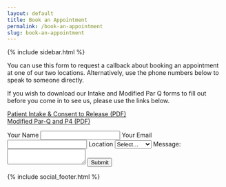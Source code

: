 ```yaml
---
layout: default
title: Book an Appointment
permalink: /book-an-appointment
slug: book-an-appointment
---
```


<main class="container">
  {% include sidebar.html %}
  <section>
    <p>You can use this form to request a callback about booking an appointment at one of our two locations. Alternatively, use the phone numbers below to speak to someone directly.</p>
    <p>If you wish to download our Intake and Modified Par Q forms to fill out before you come in to see us, please use the links below.</p>
    <p><a href="/docs/Patient-Intake-Form-and-Consent-to-Release.pdf" target="_blank" rel="noreferrer noopener">Patient Intake &amp; Consent to Release (PDF)</a><br><a href="/docs/Modified-Par-Q-and-P4.pdf" target="_blank" rel="noreferrer noopener">Modified Par-Q and P4 (PDF)</a></p>
    <div>
      <form id="my-form"
        action="https://formspree.io/f/xaylvvkv"
        method="POST"
      >
        <label>Your Name</label>
        <input type="text" name="name" required />
        <label>Your Email</label>
        <input type="email" name="email" required />
        <label>Location</label>
        <select name="location">
          <option>Select…</option>
          <option value="windsor">Windsor</option>
          <option value="lasalle">LaSalle</option>
          <option value="lakeshore">Lakeshore</option>
        </select>
        <label>Message:</label>
        <textarea name="message"></textarea>
        <button id="my-form-button">Submit</button>
        <p id="my-form-status"></p>
      </form>
    </div>
  </section>

  {% include social_footer.html %}
</main>

<script>
  window.addEventListener("DOMContentLoaded", function() {

    // get the form elements defined in your form HTML above
    
    var form = document.getElementById("my-form");
    var button = document.getElementById("my-form-button");
    var status = document.getElementById("my-form-status");

    // Success and Error functions for after the form is submitted
    
    function success() {
      form.reset();
      button.style = "display: none ";
      status.innerHTML = "Thanks!";
    }

    function error() {
      status.innerHTML = "Oops! There was a problem.";
    }

    // handle the form submission event

    form.addEventListener("submit", function(ev) {
      ev.preventDefault();
      var data = new FormData(form);
      ajax(form.method, form.action, data, success, error);
    });
  });
  
  // helper function for sending an AJAX request

  function ajax(method, url, data, success, error) {
    var xhr = new XMLHttpRequest();
    xhr.open(method, url);
    xhr.setRequestHeader("Accept", "application/json");
    xhr.onreadystatechange = function() {
      if (xhr.readyState !== XMLHttpRequest.DONE) return;
      if (xhr.status === 200) {
        success(xhr.response, xhr.responseType);
      } else {
        error(xhr.status, xhr.response, xhr.responseType);
      }
    };
    xhr.send(data);
  }
</script>